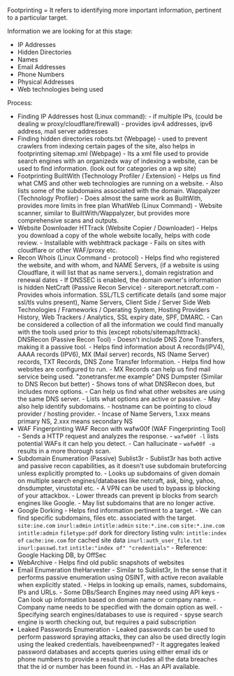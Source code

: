 Footprinting = It refers to identifying more important information, pertinent to a particular target.

Information we are looking for at this stage:
- IP Addresses
- Hidden Directories
- Names
- Email Addresses
- Phone Numbers
- Physical Addresses
- Web technologies being used

Process:
- Finding IP Addresses
	host (Linux command):
		- if multiple IPs, (could be dealing w proxy/cloudflare/firewall)
		- provides ipv4 addresses, ipv6 address, mail server addresses
- Finding hidden directories
	robots.txt (Webpage)
		- used to prevent crawlers from indexing certain pages of the site, also helps in footprinting
	sitemap.xml (Webpage)
		- Its a xml file used to provide search engines with an organizedx way of indexing a website, can be used to find information. (look out for categories on a wp site)
- Footprinting
	BuiltWith (Technology Profiler / Extension)
		- Helps us find what CMS and other web technologies are running on a website.
		- Also lists some of the subdomains associated with the domain.
	Wappalyzer (Technology Profiler)
		- Does almost the same work as BuiltWith, provides more limits in free plan
	WhatWeb (Linux Command)
		- Website scanner, similar to BuiltWith/Wappalyzer, but provides more comprehensive scans and outputs.
- Website Downloader
	HTTrack (Website Copier / Downloader)
		- Helps you download a copy of the whole website locally, helps with code review.
		- Installable with webhttrack package
		- Fails on sites with cloudflare or other WAF/proxy etc.
- Recon
	Whois (Linux Command - protocol)
		- Helps find who registered the website, and with whom, and NAME Servers, (if a website is using Cloudflare, it will list that as name servers.), domain registration and renewal dates
		- If DNSSEC is enabled, the domain owner's information is hidden
	NetCraft (Passive Recon Service) - sitereport.netcraft.com
		- Provides whois information. SSL/TLS certificate details (and some major ssl/tls vulns present), Name Servers, Client Side / Server Side Web Technologies / Frameworks / Operating System, Hosting Providers History, Web Trackers / Analytics, SSL expiry date, SPF, DMARC.
		- Can be considered a collection of all the information we could find manually with the tools used prior to this (except robots/sitemap/httrack).
	DNSRecon (Passive Recon Tool)
		- Doesn't include DNS Zone Transfers, making it a passive tool.
		- Helps find information about A records(IPV4), AAAA records (IPV6), MX (Mail server) records, NS (Name Server) records, TXT Records, DNS Zone Transfer Information.
		- Helps find how websites are configured to run.
		- MX Records can help us find mail service being used. "zonetransfer.me example"
	DNS Dumpster (Similar to DNS Recon but better)
		- Shows tons of what DNSRecon does, but includes more options.
		- Can help us find what other websites are using the same DNS server.
		- Lists what options are active or passive.
		- May also help identify subdomains.
		- hostname can be pointing to cloud provider / hosting provider.
		- Incase of  Name Servers, 1.xxx means primary NS, 2.xxx means secondary NS
- WAF Fingerprinting
	WAF Recon with wafw00f (WAF Fingerprinting Tool)
		- Sends a HTTP request and analyzes the response.
		- `wafw00f -l` lists potential WAFs it can help you detect.
		- Can hallucinate
		- `wafw00f -a` results in a more thorough scan.
- Subdomain Enumeration (Passive)
	Sublist3r
		- Sublist3r has both active and passive recon capabilities, as it doesn't use subdomain bruteforcing unless explicitly prompted to.
		- Looks up subdomains of given domain on multiple search engines/databases like netcraft, ask, bing, yahoo, dnsdumpter, virustotal etc.
		- A VPN can be used to bypass ip blocking of your attackbox.
		- Lower threads can prevent ip blocks from search engines like Google.
		- May list subdomains that are no longer active.
- Google Dorking
		- Helps find information pertinent to a target.
		- We can find specific subdomains, files etc. associated with the target.
			`site:ine.com`
			`inurl:admin`
			`intitle:admin`
			`site:*.ine.com`
			`site:*.ine.com intitle:admin`
			`filetype:pdf`
			dork for directory listing vuln: `intitle:index of`
			`cache:ine.com` for cached site data
			`inurl:auth_user_file.txt`
			`inurl:passwd.txt`
			`intitle:"index of" "credentials"`
		- Reference: Google Hacking DB, by OffSec
- WebArchive
		- Helps find old public snapshots of websites
- Email Enumeration
	theHarvester
		- Similar to Sublist3r, In the sense that it performs passive enumeration using OSINT, with active recon available when explicitly stated.
		- Helps in looking up emails, names, subdomains, IPs and URLs.
		- Some DBs/Search Engines may need using API keys
		- Can look up information based on domain name or company name.
		- Company name needs to be specified with the domain option as well.
		- Specifying search engines/databases to use is required
		- spyse search engine is worth checking out, but requires a paid subscription
- Leaked Passwords Enumeration
		- Leaked passwords can be used to perform password spraying attacks, they can also be used directly login using the leaked credentials.
	haveibeenpwned?
		- It aggregates leaked password databases and accepts queries using either email ids or phone numbers to provide a result that includes all the data breaches that the id or number has been found in.
		- Has an API available.